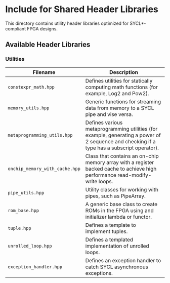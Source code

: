 # Include for Shared Header Libraries
This directory contains utility header libraries optimized for SYCL*-compliant FPGA designs.

## Available Header Libraries

### Utilities

| Filename                      | Description                                                                                                                               
---                             |---                                                                                                                                        
| `constexpr_math.hpp`          | Defines utilities for statically computing math functions (for example, Log2 and Pow2).                                                   
| `memory_utils.hpp`            | Generic functions for streaming data from memory to a SYCL pipe and vise versa.                                                           
| `metaprogramming_utils.hpp`   | Defines various metaprogramming utilities (for example, generating a power of 2 sequence and checking if a type has a subscript operator).
| `onchip_memory_with_cache.hpp`| Class that contains an on-chip memory array with a register backed cache to achieve high performance read-modify-write loops.             
| `pipe_utils.hpp`              | Utility classes for working with pipes, such as PipeArray.                                                                                
| `rom_base.hpp`                | A generic base class to create ROMs in the FPGA using and initializer lambda or functor.                                                  
| `tuple.hpp`                   | Defines a template to implement tuples.                                                                                                   
| `unrolled_loop.hpp`           | Defines a templated implementation of unrolled loops.                                                                                     
| `exception_handler.hpp`       | Defines an exception handler to catch SYCL asynchronous exceptions.                                                                      

